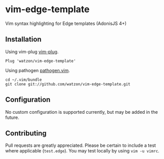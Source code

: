 # vim-edge-template #

Vim syntax highlighting for Edge templates (AdonisJS 4+)

## Installation

Using vim-plug
[vim-plug](https://github.com/junegunn/vim-plug).

    Plug 'watzon/vim-edge-template'

Using pathogen 
[pathogen.vim](https://github.com/tpope/vim-pathogen).  

    cd ~/.vim/bundle
    git clone git://github.com/watzon/vim-edge-template.git

## Configuration

No custom configuration is supported currently, but may be added in the future.

## Contributing

Pull requests are greatly appreciated. Please be certain to include a test where applicable (`test.edge`). You may test locally by using `vim -u vimrc`.

